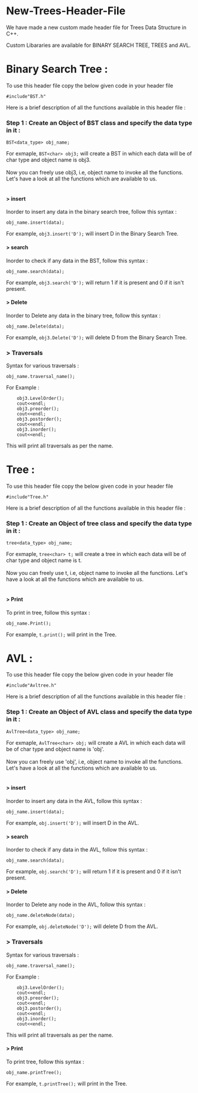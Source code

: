 # New-Trees-Header-File
We have made a new custom made header file for Trees Data Structure in C++.
 
Custom Libararies are available for BINARY SEARCH TREE, TREES and AVL.



# Binary Search Tree :

To use this header file copy the below given code in your header file 
```
#include"BST.h"
```

Here is a brief description of all the functions available in this header file :

### Step 1 : Create an Object of BST class and specify the data type in it :

`BST<data_type> obj_name;`

For exmaple,
`BST<char> obj3;` will create a BST in which each data will be of char type and object name is obj3. <br/> 
<br/>
Now you can freely use obj3, i.e, object name to invoke all the functions. Let's have a look at all the functions which are available to us. <br/>
<br/>

#### > insert
Inorder to insert any data in the binary search tree, follow this syntax :
```
obj_name.insert(data);
```
For example, `obj3.insert('D');` will insert D in the Binary Search Tree.
<br/>

#### > search
Inorder to check if any data in the BST, follow this syntax :
```
obj_name.search(data);
```
For example, `obj3.search('D');` will return 1 if it is present and 0 if it isn't present.
<br/>

#### > Delete
Inorder to Delete any data in the binary tree, follow this syntax :
```
obj_name.Delete(data);
```
For example, `obj3.Delete('D');` will delete D from the Binary Search Tree.
<br/>

### > Traversals 

Syntax for various traversals :

```
obj_name.traversal_name();
```
For Example :

```
    obj3.LevelOrder();
    cout<<endl;
    obj3.preorder();
    cout<<endl;
    obj3.postorder();
    cout<<endl;
    obj3.inorder();
    cout<<endl;
```
This will print all traversals as per the name.
<br/>




# Tree :

To use this header file copy the below given code in your header file 
```
#include"Tree.h"
```

Here is a brief description of all the functions available in this header file :

### Step 1 : Create an Object of tree class and specify the data type in it :

`tree<data_type> obj_name;`

For exmaple,
`tree<char> t;` will create a tree in which each data will be of char type and object name is t. <br/> 
<br/>
Now you can freely use t, i.e, object name to invoke all the functions. Let's have a look at all the functions which are available to us. <br/>
<br/>
#### > Print
To print in tree, follow this syntax :
```
obj_name.Print();
```
For example, `t.print();` will print in the Tree.
<br/>





# AVL :


To use this header file copy the below given code in your header file 
```
#include"Avltree.h"
```

Here is a brief description of all the functions available in this header file :

### Step 1 : Create an Object of AVL class and specify the data type in it :

`AvlTree<data_type> obj_name;`

For exmaple,
`AvlTree<char> obj;` will create a AVL in which each data will be of char type and object name is 'obj'. <br/> 
<br/>
Now you can freely use 'obj', i.e, object name to invoke all the functions. Let's have a look at all the functions which are available to us. <br/>
<br/>

#### > insert
Inorder to insert any data in the AVL, follow this syntax :
```
obj_name.insert(data);
```
For example, `obj.insert('D');` will insert D in the AVL.
<br/>

#### > search
Inorder to check if any data in the AVL, follow this syntax :
```
obj_name.search(data);
```
For example, `obj.search('D');` will return 1 if it is present and 0 if it isn't present.
<br/>

#### > Delete
Inorder to Delete any node in the AVL, follow this syntax :
```
obj_name.deleteNode(data);
```
For example, `obj.deleteNode('D');` will delete D from the AVL.
<br/>

### > Traversals 

Syntax for various traversals :

```
obj_name.traversal_name();
```
For Example :

```
    obj3.LevelOrder();
    cout<<endl;
    obj3.preorder();
    cout<<endl;
    obj3.postorder();
    cout<<endl;
    obj3.inorder();
    cout<<endl;
```
This will print all traversals as per the name.
<br/>
#### > Print
To print tree, follow this syntax :
```
obj_name.printTree();
```
For example, `t.printTree();` will print in the Tree.
<br/>

